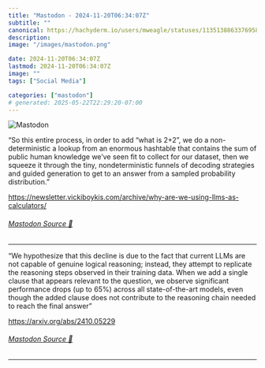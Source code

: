 ```yaml
---
title: "Mastodon - 2024-11-20T06:34:07Z"
subtitle: ""
canonical: https://hachyderm.io/users/mweagle/statuses/113513886337695806
description:
image: "/images/mastodon.png"

date: 2024-11-20T06:34:07Z
lastmod: 2024-11-20T06:34:07Z
image: ""
tags: ["Social Media"]

categories: ["mastodon"]
# generated: 2025-05-22T22:29:20-07:00
---
```

![Mastodon](/images/mastodon.png)

<p>“So this entire process, in order to add “what is 2+2”, we do a non-deterministic a lookup from an enormous hashtable that contains the sum of public human knowledge we’ve seen fit to collect for our dataset, then we squeeze it through the tiny, nondeterministic funnels of decoding strategies and guided generation to get to an answer from a sampled probability distribution.”</p><p><a href="https://newsletter.vickiboykis.com/archive/why-are-we-using-llms-as-calculators/" target="_blank" rel="nofollow noopener noreferrer" translate="no"><span class="invisible">https://</span><span class="ellipsis">newsletter.vickiboykis.com/arc</span><span class="invisible">hive/why-are-we-using-llms-as-calculators/</span></a></p>


###### [Mastodon Source 🐘](https://hachyderm.io/@mweagle/113513886337695806)

___

<p>“We hypothesize that this decline is due to the fact that current LLMs are not capable of genuine logical reasoning; instead, they attempt to replicate the reasoning steps observed in their training data. When we add a single clause that appears relevant to the question, we observe significant performance drops (up to 65%) across all state-of-the-art models, even though the added clause does not contribute to the reasoning chain needed to reach the final answer” </p><p><a href="https://arxiv.org/abs/2410.05229" target="_blank" rel="nofollow noopener noreferrer" translate="no"><span class="invisible">https://</span><span class="">arxiv.org/abs/2410.05229</span><span class="invisible"></span></a></p>


###### [Mastodon Source 🐘](https://hachyderm.io/@mweagle/113513896908279852)

___
